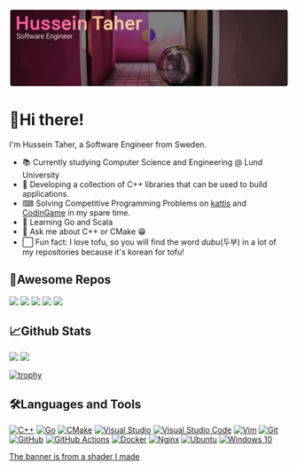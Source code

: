 [![Hussein Taher | Software Engineer](assets/banner.png "Hussein Taher | Software Engineer")][home]

# 👋Hi there!

I'm Hussein Taher, a Software Engineer from Sweden.
- 📚 Currently studying Computer Science and Engineering @ Lund University
- 🔭 Developing a collection of C++ libraries that can be used to build applications.
- ⌨ Solving Competitive Programming Problems on [kattis](https://open.kattis.com/users/dubulicious) and [CodinGame](https://www.codingame.com/profile/0e1c279e8dd942c30a8bfc4db6814ae74978921) in my spare time.
- 🌱 Learning Go and Scala
- 💬 Ask me about C++ or CMake 😁
- ⬜ Fun fact: I love tofu, so you will find the word _dubu_(두부) in a lot of my repositories because it's korean for tofu!

## 🌟Awesome Repos

[![][dubu-pack-card]][dubu-pack-link]
[![][dubu-serialize-card]][dubu-serialize-link]
[![][cmake-project-template-card]][cmake-project-template-link]
[![][hustle-card]][hustle-link]
[![][dubu-opengl-app-card]][dubu-opengl-app-link]

## 📈Github Stats
[![][github-stats]][home]
[![][top-langs]][home]

[![trophy](https://github-profile-trophy.vercel.app/?username=husenap&theme=radical&no-frame=true&margin-w=5&margin-h=5&column=4)][home]

## 🛠Languages and Tools
[![C++](https://img.shields.io/badge/c++-%2300599C.svg?style=for-the-badge&logo=c%2B%2B&logoColor=white)][home]
[![Go](https://img.shields.io/badge/go-%2300ADD8.svg?style=for-the-badge&logo=go&logoColor=white)][home]
[![CMake](https://img.shields.io/badge/CMake-%23008FBA.svg?style=for-the-badge&logo=cmake&logoColor=white)][home]
[![Visual Studio](https://img.shields.io/badge/VisualStudio-5C2D91.svg?style=for-the-badge&logo=visual-studio&logoColor=white)][home]
[![Visual Studio Code](https://img.shields.io/badge/VisualStudioCode-0078d7.svg?style=for-the-badge&logo=visual-studio-code&logoColor=white)][home]
[![Vim](https://img.shields.io/badge/VIM-%2311ABFF.svg?style=for-the-badge&logo=vim&logoColor=white)][home]
[![Git](https://img.shields.io/badge/git-%23F05033.svg?style=for-the-badge&logo=git&logoColor=white)][home]
[![GitHub](https://img.shields.io/badge/github-%23121011.svg?style=for-the-badge&logo=github&logoColor=white)][home]
[![GitHub Actions](https://img.shields.io/badge/githubactions-%232671E5.svg?style=for-the-badge&logo=githubactions&logoColor=white)][home]
[![Docker](https://img.shields.io/badge/docker-%230db7ed.svg?style=for-the-badge&logo=docker&logoColor=white)][home]
[![Nginx](https://img.shields.io/badge/nginx-%23009639.svg?style=for-the-badge&logo=nginx&logoColor=white)][home]
[![Ubuntu](https://img.shields.io/badge/Ubuntu-E95420?style=for-the-badge&logo=ubuntu&logoColor=white)][home]
[![Windows 10](https://img.shields.io/badge/Windows-0078D6?style=for-the-badge&logo=windows&logoColor=white)][home]

[The banner is from a shader I made](https://www.shadertoy.com/view/wt23R3)


[dubu-pack-card]: https://github-readme-stats.vercel.app/api/pin/?username=husenap&repo=dubu-pack&hide_border=true&border_radius=5&bg_color=20,993961,97785d&title_color=ff9cc5&text_color=ffdfc4&icon_color=E6E6E6
[dubu-pack-link]: https://github.com/Husenap/dubu-pack
[dubu-serialize-card]: https://github-readme-stats.vercel.app/api/pin/?username=husenap&repo=dubu-serialize&hide_border=true&border_radius=5&bg_color=20,993961,97785d&title_color=ff9cc5&text_color=ffdfc4&icon_color=E6E6E6
[dubu-serialize-link]: https://github.com/Husenap/dubu-serialize
[cmake-project-template-card]: https://github-readme-stats.vercel.app/api/pin/?username=husenap&repo=cmake-project-template&hide_border=true&border_radius=5&bg_color=20,993961,97785d&title_color=ff9cc5&text_color=ffdfc4&icon_color=E6E6E6
[cmake-project-template-link]: https://github.com/Husenap/cmake-project-template
[hustle-card]: https://github-readme-stats.vercel.app/api/pin/?username=husenap&repo=hustle&hide_border=true&border_radius=5&bg_color=20,993961,97785d&title_color=ff9cc5&text_color=ffdfc4&icon_color=E6E6E6
[hustle-link]: https://github.com/Husenap/hustle
[dubu-opengl-app-card]: https://github-readme-stats.vercel.app/api/pin/?username=husenap&repo=dubu-opengl-app&hide_border=true&border_radius=5&bg_color=20,993961,97785d&title_color=ff9cc5&text_color=ffdfc4&icon_color=E6E6E6
[dubu-opengl-app-link]: https://github.com/Husenap/dubu-opengl-app

[github-stats]: https://github-readme-stats.vercel.app/api?username=husenap&show_icons=true&line_height=27&count_private=true&include_all_commits=true&hide_border=true&border_radius=5&bg_color=20,993961,97785d&title_color=ff9cc5&text_color=ffdfc4&icon_color=E6E6E6
[top-langs]: https://github-readme-stats.vercel.app/api/top-langs/?username=husenap&langs_count=3&hide=html,glsl,cmake,c&hide_border=true&border_radius=5&bg_color=20,993961,97785d&title_color=ff9cc5&text_color=ffdfc4&icon_color=E6E6E6

[home]: #
